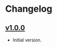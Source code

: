 # Changelog

## [v1.0.0](https://github.com/combiine/objection-slugify/tree/v1.0.0)

- Initial version.

